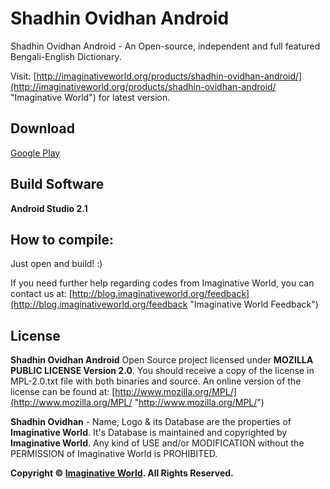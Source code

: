 # Shadhin Ovidhan Android #
Shadhin Ovidhan Android - An Open-source, independent and full featured Bengali-English Dictionary.

Visit: [http://imaginativeworld.org/products/shadhin-ovidhan-android/](http://imaginativeworld.org/products/shadhin-ovidhan-android/ "Imaginative World") for latest version.

## Download ##
[Google Play](https://play.google.com/store/apps/details?id=org.imaginativeworld.shadhinovidhan)



## Build Software ##

**Android Studio 2.1**


## How to compile: ##

Just open and build! :)

If you need further help regarding codes from Imaginative World, you can contact us at: [http://blog.imaginativeworld.org/feedback](http://blog.imaginativeworld.org/feedback "Imaginative World Feedback")

## License ##

**Shadhin Ovidhan Android** Open Source project licensed under **MOZILLA PUBLIC LICENSE Version 2.0**. You should receive a copy of the license in MPL-2.0.txt file with both binaries and source. An online version of the license can be found at: [http://www.mozilla.org/MPL/](http://www.mozilla.org/MPL/ "http://www.mozilla.org/MPL/")

**Shadhin Ovidhan** - Name, Logo & its Database are the properties of **Imaginative World**. It's Database is maintained and copyrighted by **Imaginative World**. Any kind of USE and/or MODIFICATION without the PERMISSION of Imaginative World is PROHIBITED.
    

**Copyright © [Imaginative World]("<http://imaginativeworld.org"). All Rights Reserved.**